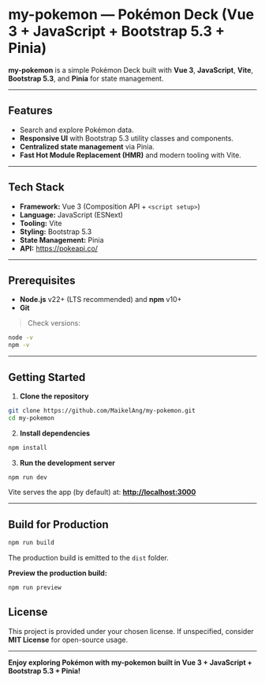 # my-pokemon — Pokémon Deck (Vue 3 + JavaScript + Bootstrap 5.3 + Pinia)

**my-pokemon** is a simple Pokémon Deck built with **Vue 3**, **JavaScript**, **Vite**, **Bootstrap 5.3**, and **Pinia** for state management.

---

## Features

* Search and explore Pokémon data.
* **Responsive UI** with Bootstrap 5.3 utility classes and components.
* **Centralized state management** via Pinia.
* **Fast Hot Module Replacement (HMR)** and modern tooling with Vite.

---

## Tech Stack

* **Framework:** Vue 3 (Composition API + `<script setup>`)
* **Language:** JavaScript (ESNext)
* **Tooling:** Vite
* **Styling:** Bootstrap 5.3
* **State Management:** Pinia
* **API:** https://pokeapi.co/
---

## Prerequisites

* **Node.js** v22+ (LTS recommended) and **npm** v10+
* **Git**

> Check versions:

```bash
node -v
npm -v
```

---

## Getting Started

1. **Clone the repository**

```bash
git clone https://github.com/MaikelAng/my-pokemon.git
cd my-pokemon
```

2. **Install dependencies**

```bash
npm install
```

3. **Run the development server**

```bash
npm run dev
```

Vite serves the app (by default) at: **[http://localhost:3000](http://localhost:3000)**

---

## Build for Production

```bash
npm run build
```

The production build is emitted to the `dist` folder.

**Preview the production build:**

```bash
npm run preview
```

## License

This project is provided under your chosen license. If unspecified, consider **MIT License** for open-source usage.

---

**Enjoy exploring Pokémon with my-pokemon built in Vue 3 + JavaScript + Bootstrap 5.3 + Pinia!**
